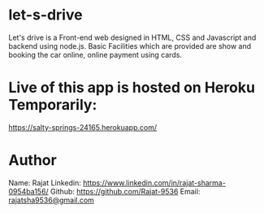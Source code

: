 # let-s-drive

Let's drive is a Front-end web designed in  HTML, CSS and Javascript and backend using node.js. Basic Facilities which are provided are show and booking the car online, online payment using cards.

# Live of this app is hosted on Heroku Temporarily: 
https://salty-springs-24165.herokuapp.com/


# Author
  Name: Rajat
  Linkedin: https://www.linkedin.com/in/rajat-sharma-0954ba156/
  Github: https://github.com/Rajat-9536
  Email: rajatsha9536@gmail.com
